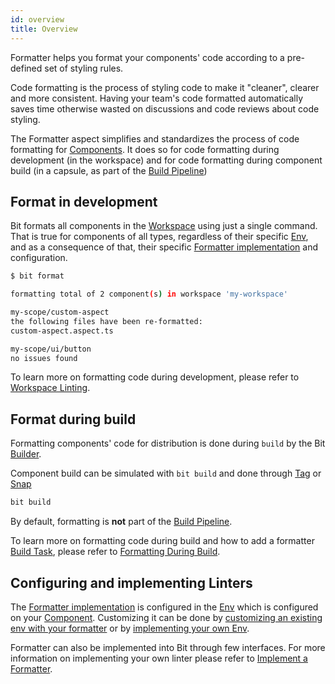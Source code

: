 ```yaml
---
id: overview
title: Overview
---
```


Formatter helps you format your components' code according to a pre-defined set of styling rules.

Code formatting is the process of styling code to make it "cleaner", clearer and more consistent. Having your team's code formatted automatically saves time otherwise wasted on discussions and code reviews about code styling.

The Formatter aspect simplifies and standardizes the process of code formatting for [Components](#). It does so for code formatting during development (in the workspace) and for code formatting during component build (in a capsule, as part of the [Build Pipeline](#))

## Format in development

Bit formats all components in the [Workspace](#) using just a single command. That is true for components of all types, regardless of their specific [Env](#), and as a consequence of that, their specific [Formatter implementation](#) and configuration.

```bash
$ bit format

formatting total of 2 component(s) in workspace 'my-workspace'

my-scope/custom-aspect
the following files have been re-formatted:
custom-aspect.aspect.ts

my-scope/ui/button
no issues found
```

To learn more on formatting code during development, please refer to [Workspace Linting](/).

## Format during build

Formatting components' code for distribution is done during `build` by the Bit [Builder](/).

Component build can be simulated with `bit build` and done through [Tag](/) or [Snap](/)

```bash
bit build
```

By default, formatting is **not** part of the [Build Pipeline](#).

To learn more on formatting code during build and how to add a formatter [Build Task](#), please refer to [Formatting During Build](#).

## Configuring and implementing Linters

The [Formatter implementation](#) is configured in the [Env](#) which is configured on your [Component](/). Customizing it can be done by [customizing an existing env with your formatter](/) or by [implementing your own Env](/).

Formatter can also be implemented into Bit through few interfaces. For more information on implementing your own linter please refer to [Implement a Formatter](/).

